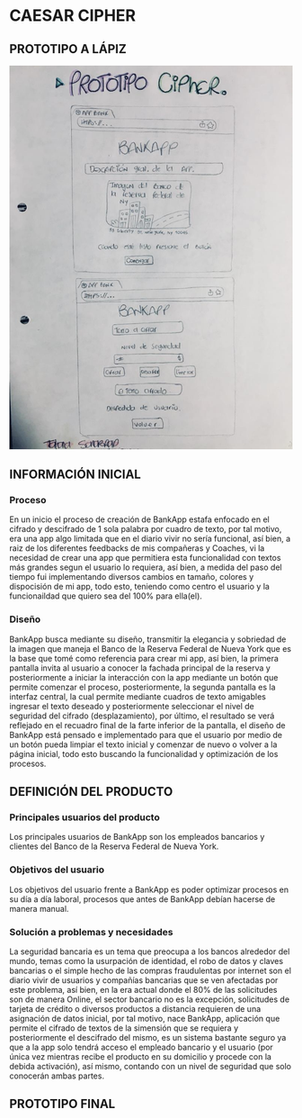 # CAESAR CIPHER

## PROTOTIPO A LÁPIZ
![alt text](prototipolapiz.png)

## INFORMACIÓN INICIAL

### Proceso
En un inicio el proceso de creación de BankApp estafa enfocado en el cifrado y descifrado de 1 sola palabra por cuadro de texto, por tal motivo, era una app algo limitada que en el diario vivir no sería funcional, así bien, a raiz de los diferentes feedbacks de mis compañeras y Coaches, vi la necesidad de crear una app que permitiera esta funcionalidad con textos más grandes segun el usuario lo requiera, así bien, a medida del paso del tiempo fui implementando diversos cambios en tamaño, colores y dispocisión de mi app, todo esto, teniendo como centro el usuario y la funcionaildad que quiero sea del 100% para ella(el).

### Diseño
BankApp busca mediante su diseño, transmitir la elegancia y sobriedad de la imagen que maneja el Banco de la Reserva Federal de Nueva York que es la base que tomé como referencia para crear mi app, así bien, la primera pantalla invita al usuario a conocer la fachada principal de la reserva y posteriormente a iniciar la interacción con la app mediante un botón que permite comenzar el proceso, posteriormente, la segunda pantalla es la interfaz central, la cual permite mediante cuadros de texto amigables ingresar el texto deseado y posteriormente seleccionar el nivel de seguridad del cifrado (desplazamiento), por último, el resultado se verá reflejado en el recuadro final de la farte inferior de la pantalla, el diseño de BankApp está pensado e implementado para que el usuario por medio de un botón pueda limpiar el texto inicial y comenzar de nuevo o volver a la página inicial, todo esto buscando la funcionalidad y optimización de los procesos.

## DEFINICIÓN DEL PRODUCTO

### Principales usuarios del producto
Los principales usuarios de BankApp son los empleados bancarios y clientes del Banco de la Reserva Federal de Nueva York.

### Objetivos del usuario
Los objetivos del usuario frente a BankApp es poder optimizar procesos en su día a día laboral, procesos que antes de BankApp debían hacerse de manera manual.

### Solución a problemas y necesidades
La seguridad bancaria es un tema que preocupa a los bancos alrededor del mundo, temas como la usurpación de identidad, el robo de datos y claves bancarias o el simple hecho de las compras fraudulentas por internet son el diario vivir de usuarios y compañías bancarias que se ven afectadas por este problema, así bien, en la era actual donde el 80% de las solicitudes son de manera Online, el sector bancario no es la excepción, solicitudes de tarjeta de crédito o diversos productos a distancia requieren de una asignación de datos inicial, por tal motivo, nace BankApp, aplicación que permite el cifrado de textos de la simensión que se requiera y posteriormente el descifrado del mismo, es un sistema bastante seguro ya que a la app solo tendrá acceso el empleado bancario y el usuario (por única vez mientras recibe el producto en su domicilio y procede con la debida activación), así mismo, contando con un nivel de seguridad que solo conocerán ambas partes. 

## PROTOTIPO FINAL 